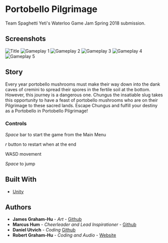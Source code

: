# Portobello Pilgrimage
Team Spaghetti Yeti's Waterloo Game Jam Spring 2018 submission.

## Screenshots

![Title](https://github.com/RobertG-H/Portobello-Pilgrimage/blob/master/Screenshots/Screenshot5.png)
![Gameplay 1](https://github.com/RobertG-H/Portobello-Pilgrimage/blob/master/Screenshots/Screenshot6.png)
![Gameplay 2](https://github.com/RobertG-H/Portobello-Pilgrimage/blob/master/Screenshots/Screenshot1.png)
![Gameplay 3](https://github.com/RobertG-H/Portobello-Pilgrimage/blob/master/Screenshots/Screenshot2.png)
![Gameplay 4](https://github.com/RobertG-H/Portobello-Pilgrimage/blob/master/Screenshots/Screenshot3.png)
![Gameplay 5](https://github.com/RobertG-H/Portobello-Pilgrimage/blob/master/Screenshots/Screenshot4.png)

## Story

Every year portobello mushrooms must make their way down into the dank caves of cremini to spread their spores in the fertile soil at the bottom. However, this journey is a dangerous one. Chungus the insatiable slug takes this opportunity to have a feast of portobello mushrooms who are on their Pilgrimage to these sacred lands. Escape Chungus and fulfill your destiny as a Portobello in Portobello Pilgrimage!

### Controls
*Space* bar to start the game from the Main Menu

*r* button to restart when at the end

WASD movement

*Space* to jump


## Built With

* [Unity](https://unity3d.com/)

## Authors

* **James Graham-Hu** - *Art* - [Github](https://github.com/johnnybib)
* **Marcus Hum** - *Cheerleader and Lead Inspirationer* - [Github](https://github.com/mlhum)
* **Daniel Utvich** - *Coding* [Github](https://github.com/Daniel-U12)
* **Robert Graham-Hu** - *Coding and Audio* - [Website](robertgrahamhu.ca)


